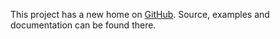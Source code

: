 This project has a new home on [GitHub](https://github.com/alexei/sprintf.js). Source, examples and documentation can be found there.
